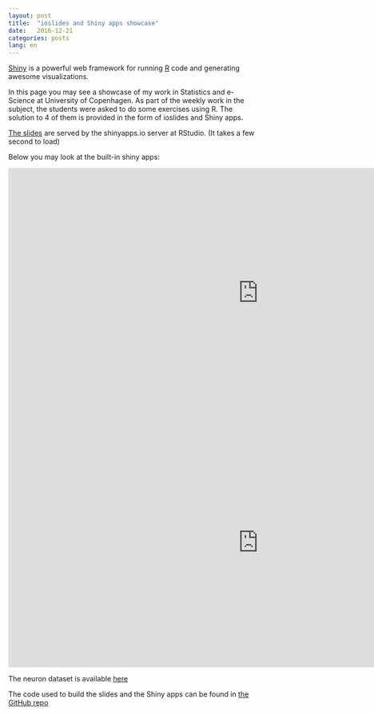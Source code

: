 ```yaml
---
layout: post
title:  "ioslides and Shiny apps showcase"
date:   2016-12-21
categories: posts
lang: en
---
```


[Shiny](https://shiny.rstudio.com/) is a powerful web framework for running [R](https://www.r-project.org/)  code and generating awesome visualizations.

In this page you may see a showcase of my work in Statistics and e-Science at University of Copenhagen. As part of the weekly work in the subject, the students were asked to do some exercises using R. The solution to 4 of them is provided in the form of ioslides and Shiny apps.

[The slides](https://antortjim.shinyapps.io/exercise_4_app) are served by the shinyapps.io server at RStudio. (It takes a few second to load)


Below you may look at the built-in shiny apps:

<iframe src="https://antortjim.shinyapps.io/shiny_4_5/" style="border:none;width:1000px;height:500px;"></iframe>

<iframe src="https://antortjim.shinyapps.io/ex4_7/" style="border:none;width:1000px;height:500px;"></iframe>

The neuron dataset is available [here](http://math.ku.dk/~tfb525/teaching/statbe/neuronspikes.txt)

The code used to build the slides and the Shiny apps can be found in [the GitHub repo](https://github.com/antortjim/stats_week4/) 